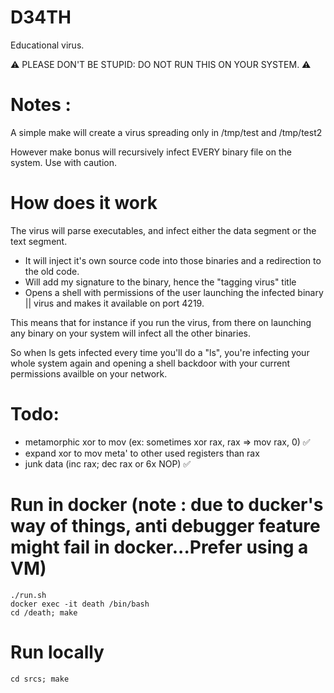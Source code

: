 # D34TH
Educational virus.

:warning: PLEASE DON'T BE STUPID: DO NOT RUN THIS ON YOUR SYSTEM. :warning:

# Notes : 

A simple make will create a virus spreading only in /tmp/test and /tmp/test2

However make bonus will recursively infect EVERY binary file on the system. Use with caution.

# How does it work

The virus will parse executables, and infect either the data segment or the text segment.

* It will inject it's own source code into those binaries and a redirection to the old code.
* Will add my signature to the binary, hence the "tagging virus" title
* Opens a shell with permissions of the user launching the infected binary || virus and makes it available on port 4219.

This means that for instance if you run the virus, from there on launching any binary on your system will infect all the other binaries.

So when ls gets infected every time you'll do a "ls", you're infecting your whole system again and opening a shell backdoor with your current permissions availble on your network.

# Todo: 

* metamorphic xor to mov  (ex: sometimes xor rax, rax =>  mov rax, 0) ✅
* expand xor to mov meta' to other used registers than rax
* junk data (inc rax; dec rax or 6x NOP) ✅

# Run in docker (note : due to ducker's way of things, anti debugger feature might fail in docker...Prefer using a VM)
```
./run.sh
docker exec -it death /bin/bash 
cd /death; make
```
# Run locally
```
cd srcs; make
```
